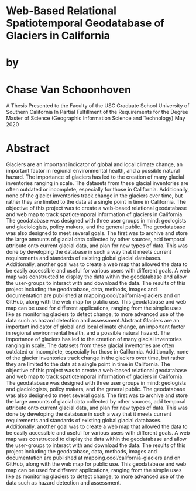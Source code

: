 # Web-Based Relational Spatiotemporal Geodatabase of Glaciers in California
# by
# Chase Van Schoonhoven

A Thesis Presented to the Faculty of the USC Graduate School University of Southern California In Partial Fulfillment of the Requirements for the Degree Master of Science (Geographic Information Science and Technology)
May 2020

# Abstract 
Glaciers are an important indicator of global and local climate change, an important factor in regional environmental health, and a possible natural hazard. The importance of glaciers has led to the creation of many glacial inventories ranging in scale. The datasets from these glacial inventories are often outdated or incomplete, especially for those in California. Additionally, none of the glacier inventories track change in the glaciers over time, but rather they are limited to the data at a single point in time in California. The objective of this project was to create a web-based relational geodatabase and web map to track spatiotemporal information of glaciers in California. The geodatabase was designed with three user groups in mind: geologists and glaciologists, policy makers, and the general public. The geodatabase was also designed to meet several goals. The first was to archive and store the large amounts of glacial data collected by other sources, add temporal attribute onto current glacial data, and plan for new types of data. This was done by developing the database in such a way that it meets current requirements and standards of existing global glacial databases. Additionally, another goal was to create a web map that allowed the data to be easily accessible and useful for various users with different goals. A web map was constructed to display the data within the geodatabase and allow the user-groups to interact with and download the data. The results of this project including the geodatabase, data, methods, images and documentation are published at mapping.cool/california-glaciers and on GitHub, along with the web map for public use. This geodatabase and web map can be used for different applications, ranging from the simple uses like as monitoring glaciers to detect change, to more advanced use of the data such as hazard detection and assessment.Abstract Glaciers are an important indicator of global and local climate change, an important factor in regional environmental health, and a possible natural hazard. The importance of glaciers has led to the creation of many glacial inventories ranging in scale. The datasets from these glacial inventories are often outdated or incomplete, especially for those in California. Additionally, none of the glacier inventories track change in the glaciers over time, but rather they are limited to the data at a single point in time in California. The objective of this project was to create a web-based relational geodatabase and web map to track spatiotemporal information of glaciers in California. The geodatabase was designed with three user groups in mind: geologists and glaciologists, policy makers, and the general public. The geodatabase was also designed to meet several goals. The first was to archive and store the large amounts of glacial data collected by other sources, add temporal attribute onto current glacial data, and plan for new types of data. This was done by developing the database in such a way that it meets current requirements and standards of existing global glacial databases. Additionally, another goal was to create a web map that allowed the data to be easily accessible and useful for various users with different goals. A web map was constructed to display the data within the geodatabase and allow the user-groups to interact with and download the data. The results of this project including the geodatabase, data, methods, images and documentation are published at mapping.cool/california-glaciers and on GitHub, along with the web map for public use. This geodatabase and web map can be used for different applications, ranging from the simple uses like as monitoring glaciers to detect change, to more advanced use of the data such as hazard detection and assessment.
